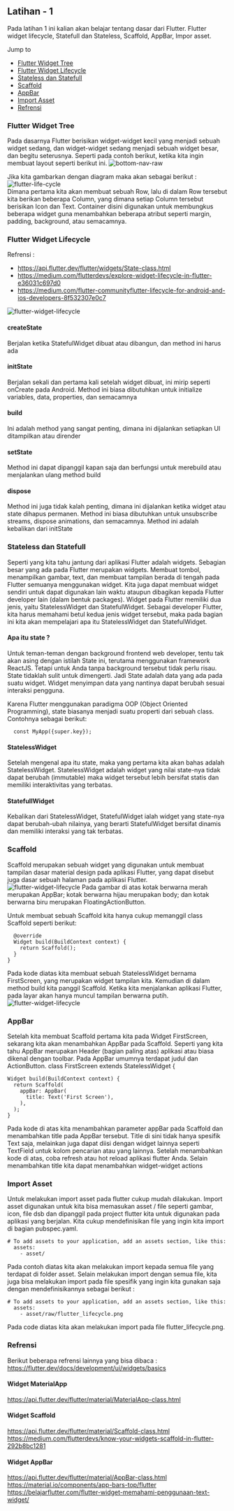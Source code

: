 ## Latihan - 1

Pada latihan 1 ini kalian akan belajar tentang dasar dari Flutter.
Flutter widget lifecycle, Statefull dan Stateless, Scaffold, AppBar, Impor asset.

Jump to

- [Flutter Widget Tree](https://github.com/dikynugraha1111/bootcamp_uty/tree/master/lib/latihan_1#flutter-widget-tree)
- [Flutter Widget Lifecycle](https://github.com/dikynugraha1111/bootcamp_uty/tree/master/lib/latihan_1#flutter-widget-lifecycle)
- [Stateless dan Statefull](https://github.com/dikynugraha1111/bootcamp_uty/tree/master/lib/latihan_1#Stateless-dan-Statefull)
- [Scaffold](https://github.com/dikynugraha1111/bootcamp_uty/tree/master/lib/latihan_1#Scaffold)
- [AppBar](https://github.com/dikynugraha1111/bootcamp_uty/tree/master/lib/latihan_1#AppBar)
- [Import Asset](https://github.com/dikynugraha1111/bootcamp_uty/tree/master/lib/latihan_1#Import-Asset)
- [Refrensi](https://github.com/dikynugraha1111/bootcamp_uty/tree/master/lib/latihan_1#Refrensi)

### Flutter Widget Tree

Pada dasarnya Flutter berisikan widget-widget kecil yang menjadi sebuah widget sedang, dan widget-widget sedang menjadi sebuah widget besar, dan begitu seterusnya. Seperti pada contoh berikut, ketika kita ingin membuat layout seperti berikut ini.
![bottom-nav-raw](../../asset/raw/bottom_nav_sample.png) </br>

Jika kita gambarkan dengan diagram maka akan sebagai berikut :
![flutter-life-cycle](../../asset/raw/flutter_widget_tree.png) </br>
Dimana pertama kita akan membuat sebuah Row, lalu di dalam Row tersebut kita berikan beberapa Column, yang dimana setiap Column tersebut berisikan Icon dan Text. Container disini digunakan untuk membungkus beberapa widget guna menambahkan beberapa atribut seperti margin, padding, background, atau semacamnya.

### Flutter Widget Lifecycle

Refrensi :

- https://api.flutter.dev/flutter/widgets/State-class.html
- https://medium.com/flutterdevs/explore-widget-lifecycle-in-flutter-e36031c697d0
- https://medium.com/flutter-communityflutter-lifecycle-for-android-and-ios-developers-8f532307e0c7</br>

![flutter-widget-lifecycle](../../asset/raw/flutter_lifecycle.png)

#### createState

Berjalan ketika StatefulWidget dibuat atau dibangun, dan method ini harus ada

#### initState

Berjalan sekali dan pertama kali setelah widget dibuat, ini mirip seperti onCreate pada Android. Method ini biasa dibutuhkan untuk initialize variables, data, properties, dan semacamnya

#### build

Ini adalah method yang sangat penting, dimana ini dijalankan setiapkan UI ditampilkan atau dirender

#### setState

Method ini dapat dipanggil kapan saja dan berfungsi untuk merebuild atau menjalankan ulang method build

#### dispose

Method ini juga tidak kalah penting, dimana ini dijalankan ketika widget atau state dihapus permanen. Method ini biasa dibutuhkan untuk unsubscribe streams, dispose animations, dan semacamnya. Method ini adalah kebalikan dari initState

### Stateless dan Statefull

Seperti yang kita tahu jantung dari aplikasi Flutter adalah widgets. Sebagian besar yang ada pada Flutter merupakan widgets. Membuat tombol, menampilkan gambar, text, dan membuat tampilan berada di tengah pada Flutter semuanya menggunakan widget. Kita juga dapat membuat widget sendiri untuk dapat digunakan lain waktu ataupun dibagikan kepada Flutter developer lain (dalam bentuk packages).
Widget pada Flutter memiliki dua jenis, yaitu StatelessWidget dan StatefulWidget. Sebagai developer Flutter, kita harus memahami betul kedua jenis widget tersebut, maka pada bagian ini kita akan mempelajari apa itu StatelessWidget dan StatefulWidget.

#### Apa itu state ?

Untuk teman-teman dengan background frontend web developer, tentu tak akan asing dengan istilah State ini, terutama menggunakan framework ReactJS. Tetapi untuk Anda tanpa background tersebut tidak perlu risau. State tidaklah sulit untuk dimengerti. Jadi State adalah data yang ada pada suatu widget. Widget menyimpan data yang nantinya dapat berubah sesuai interaksi pengguna.

Karena Flutter menggunakan paradigma OOP (Object Oriented Programming), state biasanya
menjadi suatu properti dari sebuah class. Contohnya sebagai berikut:

```class MyApp extends StatelessWidget {
  const MyApp({super.key});
```

#### StatelessWidget

Setelah mengenal apa itu state, maka yang pertama kita akan bahas adalah StatelessWidget. StatelessWidget adalah widget yang nilai state-nya tidak dapat berubah (immutable) maka
widget tersebut lebih bersifat statis dan memiliki interaktivitas yang terbatas.

#### StatefullWidget

Kebalikan dari StatelessWidget, StatefulWidget ialah widget yang state-nya dapat berubah-ubah nilainya, yang berarti StatefulWidget bersifat dinamis dan memiliki interaksi yang tak terbatas.

### Scaffold

Scaffold merupakan sebuah widget yang digunakan untuk membuat tampilan dasar material design pada aplikasi Flutter, yang dapat disebut juga dasar sebuah halaman pada aplikasi Flutter.</br>
![flutter-widget-lifecycle](../../asset/raw/scaffold_frame.png)
Pada gambar di atas kotak berwarna merah merupakan AppBar; kotak berwarna hijau
merupakan body; dan kotak berwarna biru merupakan FloatingActionButton.

Untuk membuat sebuah Scaffold kita hanya cukup memanggil class Scaffold seperti berikut:

```class FirstScreen extends StatelessWidget {
  @override
  Widget build(BuildContext context) {
    return Scaffold();
  }
}
```

Pada kode diatas kita membuat sebuah StatelessWidget bernama FirstScreen, yang merupakan widget tampilan kita. Kemudian di dalam method build kita panggil Scaffold. Ketika kita menjalankan aplikasi Flutter, pada layar akan hanya muncul tampilan berwarna putih.</br>
![flutter-widget-lifecycle](../../asset/raw/scaffold_empty.png)

### AppBar

Setelah kita membuat Scaffold pertama kita pada Widget FirstScreen, sekarang kita akan menambahkan AppBar pada Scaffold. Seperti yang kita tahu AppBar merupakan Header (bagian paling atas) aplikasi atau biasa dikenal dengan toolbar. Pada AppBar umumnya terdapat judul dan ActionButton.
class FirstScreen extends StatelessWidget {

```@override
Widget build(BuildContext context) {
  return Scaffold(
    appBar: AppBar(
      title: Text('First Screen'),
    ),
  );
}
```

Pada kode di atas kita menambahkan parameter appBar pada Scaffold dan menambahkan title pada AppBar tersebut. Title di sini tidak hanya spesifik Text saja, melainkan juga dapat diisi dengan widget lainnya seperti TextField untuk kolom pencarian atau yang lainnya. Setelah menambahkan kode di atas, coba refresh atau hot reload aplikasi flutter Anda. Selain menambahkan title kita dapat menambahkan widget-widget actions

### Import Asset

Untuk melakukan import asset pada flutter cukup mudah dilakukan. Import asset digunakan untuk kita bisa memasukan asset / file seperti gambar, icon, file dsb dan dipanggil pada project flutter kita untuk digunakan pada aplikasi yang berjalan.
Kita cukup mendefinisikan file yang ingin kita import di bagian pubspec.yaml.

```
# To add assets to your application, add an assets section, like this:
  assets:
    - asset/
```

Pada contoh diatas kita akan melakukan import kepada semua file yang terdapat di folder asset.
Selain melakukan import dengan semua file, kita juga bisa melakukan import pada file spesifik yang ingin kita gunakan saja dengan mendefinisikannya sebagai berikut :

```
# To add assets to your application, add an assets section, like this:
  assets:
    - asset/raw/flutter_lifecycle.png
```

Pada code diatas kita akan melakukan import pada file flutter_lifecycle.png.

### Refrensi

Berikut beberapa refrensi lainnya yang bisa dibaca :
https://flutter.dev/docs/development/ui/widgets/basics

#### Widget MaterialApp

https://api.flutter.dev/flutter/material/MaterialApp-class.html

#### Widget Scaffold

https://api.flutter.dev/flutter/material/Scaffold-class.html
https://medium.com/flutterdevs/know-your-widgets-scaffold-in-flutter-292b8bc1281

#### Widget AppBar

https://api.flutter.dev/flutter/material/AppBar-class.html
https://material.io/components/app-bars-top/flutter
https://belajarflutter.com/flutter-widget-memahami-penggunaan-text-widget/
